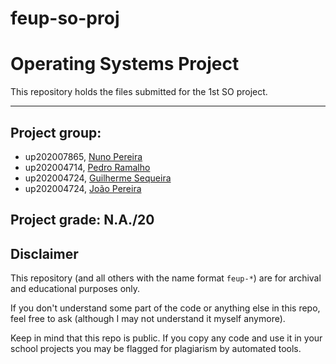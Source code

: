 # feup-so-proj

# Operating Systems Project


This repository holds the files submitted for the 1st SO project.

---

## Project group:
- up202007865, [Nuno Pereira](https://github.com/Naapperas)<br>
- up202004714, [Pedro Ramalho](https://github.com/pedronunes19)<br>
- up202004724, [Guilherme Sequeira](https://github.com/Cavaleiro132)<br>
- up202004724, [João Pereira](https://github.com/Cavaleiro132)<br>

## Project grade: N.A./20

## Disclaimer

This repository (and all others with the name format `feup-*`) are for archival and educational purposes only.

If you don't understand some part of the code or anything else in this repo, feel free to ask (although I may not understand it myself anymore).

Keep in mind that this repo is public. If you copy any code and use it in your school projects you may be flagged for plagiarism by automated tools.